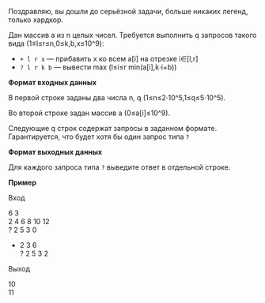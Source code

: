 Поздравляю, вы дошли до серьёзной задачи, больше никаких легенд, только хардкор.

Дан массив a из n целых чисел. Требуется выполнить q запросов такого вида (1≤l≤r≤n,0≤k,b,x≤10^9):

- `+ l r x` — прибавить x ко всем a[i] на отрезке i∈[l,r]
- `? l r k b` — вывести max (l≤i≤r min(a[i],k⋅i+b))

**Формат входных данных**

В первой строке заданы два числа n, q (1≤n≤2⋅10^5,1≤q≤5⋅10^5).

Во второй строке задан массив a (0≤a[i]≤10^9).

Следующие q строк содержат запросы в заданном формате. Гарантируется, что будет хотя бы один запрос типа `?`

**Формат выходных данных**

Для каждого запроса типа `?` выведите ответ в отдельной строке.

**Пример**

Вход

6 3  
2 4 6 8 10 12  
? 2 5 3 0

- 2 3 6  
  ? 2 5 3 2

Выход

10  
11
